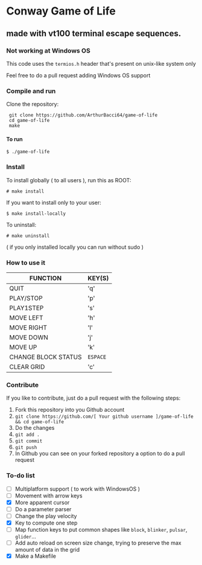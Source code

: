 # Conway Game of Life

## made with vt100 terminal escape sequences.

### Not working at Windows OS

This code uses the `termios.h` header that's present on unix-like system only

Feel free to do a pull request adding Windows OS support

### Compile and run

Clone the repository:

```
 git clone https://github.com/ArthurBacci64/game-of-life
 cd game-of-life
 make
```

#### To run

```
$ ./game-of-life
```

### Install

To install globally ( to all users ), run this as ROOT:

```
# make install
```

If you want to install only to your user:

```
$ make install-locally
```

To uninstall:

```
# make uninstall
```

( if you only installed locally you can run without sudo )


### How to use it

| FUNCTION | KEY(S) |
| ----------- | ----------- |
| QUIT | 'q' |
| PLAY/STOP | 'p' |
| PLAY1STEP | 's' |
| MOVE LEFT | 'h' |
| MOVE RIGHT | 'l' |
| MOVE DOWN | 'j' |
| MOVE UP | 'k' |
| CHANGE BLOCK STATUS | `ESPACE` |
| CLEAR GRID | 'c' |


### Contribute

If you like to contribute, just do a pull request with the following steps:

1. Fork this repository into you Github account
2. `git clone https://github.com/[ Your github username ]/game-of-life && cd game-of-life`
3. Do the changes
4. `git add .`
5. `git commit`
6. `git push`
7. In Github you can see on your forked repository a option to do a pull request

### To-do list

- [ ] Multiplatform support ( to work with WindowsOS )
- [ ] Movement with arrow keys
- [x] More apparent cursor
- [ ] Do a parameter parser
- [ ] Change the play velocity
- [x] Key to compute one step
- [ ] Map function keys to put common shapes like `block`, `blinker`, `pulsar`, `glider`...
- [ ] Add auto reload on screen size change, trying to preserve the max amount of data in the grid 
- [x] Make a Makefile

